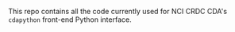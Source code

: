 This repo contains all the code currently used for NCI CRDC CDA's `cdapython` front-end Python interface.


